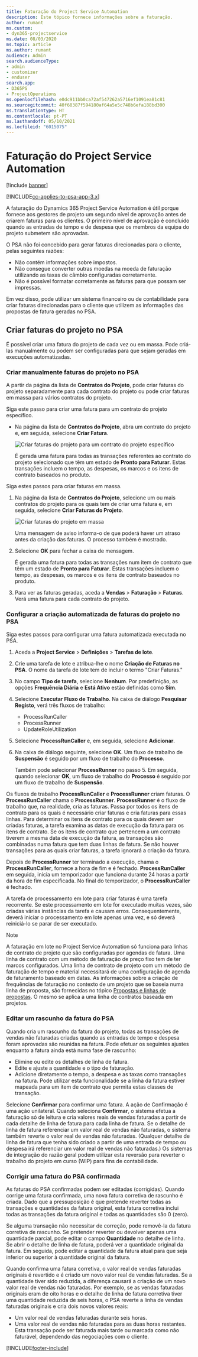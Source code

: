 ```yaml
---
title: Faturação do Project Service Automation
description: Este tópico fornece informações sobre a faturação.
author: rumant
ms.custom:
- dyn365-projectservice
ms.date: 08/03/2020
ms.topic: article
ms.author: rumant
audience: Admin
search.audienceType:
- admin
- customizer
- enduser
search.app:
- D365PS
- ProjectOperations
ms.openlocfilehash: e0dc911bb0ca72af547262a5716ef1091ea81c81
ms.sourcegitcommit: 40f68387f594180af64a5e5c748b6efa188bd300
ms.translationtype: HT
ms.contentlocale: pt-PT
ms.lasthandoff: 05/10/2021
ms.locfileid: "6015075"
---
```

# <a name="invoicing-in-project-service-automation"></a>Faturação do Project Service Automation

[!include [banner](../includes/psa-now-project-operations.md)]

[!INCLUDE[cc-applies-to-psa-app-3.x](../includes/cc-applies-to-psa-app-3x.md)]

A faturação do Dynamics 365 Project Service Automation é útil porque fornece aos gestores de projeto um segundo nível de aprovação antes de criarem faturas para os clientes. O primeiro nível de aprovação é concluído quando as entradas de tempo e de despesa que os membros da equipa do projeto submetem são aprovadas.

O PSA não foi concebido para gerar faturas direcionadas para o cliente, pelas seguintes razões:

- Não contém informações sobre impostos.
- Não consegue converter outras moedas na moeda de faturação utilizando as taxas de câmbio configuradas corretamente.
- Não é possível formatar corretamente as faturas para que possam ser impressas.

Em vez disso, pode utilizar um sistema financeiro ou de contabilidade para criar faturas direcionadas para o cliente que utilizem as informações das propostas de fatura geradas no PSA.

## <a name="creating-project-invoices-in-psa"></a>Criar faturas do projeto no PSA

É possível criar uma fatura do projeto de cada vez ou em massa. Pode criá-las manualmente ou podem ser configuradas para que sejam geradas em execuções automatizadas.

### <a name="manually-create-project-invoices-in-psa"></a>Criar manualmente faturas do projeto no PSA

A partir da página da lista de **Contratos do Projeto**, pode criar faturas do projeto separadamente para cada contrato do projeto ou pode criar faturas em massa para vários contratos do projeto.

Siga este passo para criar uma fatura para um contrato do projeto específico.

- Na página da lista de **Contratos do Projeto**, abra um contrato do projeto e, em seguida, selecione **Criar Fatura**.

    ![Criar faturas do projeto para um contrato do projeto específico](media/CreateProjectInvoicesOneByOne.png)

    É gerada uma fatura para todas as transações referentes ao contrato do projeto selecionado que têm um estado de **Pronto para Faturar**. Estas transações incluem o tempo, as despesas, os marcos e os itens de contrato baseados no produto.

Siga estes passos para criar faturas em massa.

1. Na página da lista de **Contratos do Projeto**, selecione um ou mais contratos do projeto para os quais tem de criar uma fatura e, em seguida, selecione **Criar Faturas do Projeto**.

    ![Criar faturas do projeto em massa](media/CreateProjectInvoicesBulk.png)

    Uma mensagem de aviso informa-o de que poderá haver um atraso antes da criação das faturas. O processo também é mostrado.

2. Selecione **OK** para fechar a caixa de mensagem.

    É gerada uma fatura para todas as transações num item de contrato que têm um estado de **Pronto para Faturar**. Estas transações incluem o tempo, as despesas, os marcos e os itens de contrato baseados no produto.

3. Para ver as faturas geradas, aceda a **Vendas** \> **Faturação** \> **Faturas**. Verá uma fatura para cada contrato do projeto.

### <a name="set-up-automated-creation-of-project-invoices-in-psa"></a>Configurar a criação automatizada de faturas do projeto no PSA

Siga estes passos para configurar uma fatura automatizada executada no PSA.

1. Aceda a **Project Service** \> **Definições** \> **Tarefas de lote**.
2. Crie uma tarefa de lote e atribua-lhe o nome **Criação de Faturas no PSA**. O nome da tarefa de lote tem de incluir o termo "Criar Faturas."
3. No campo **Tipo de tarefa**, selecione **Nenhum**. Por predefinição, as opções **Frequência Diária** e **Está Ativo** estão definidas como **Sim**.
4. Selecione **Executar Fluxo de Trabalho**. Na caixa de diálogo **Pesquisar Registo**, verá três fluxos de trabalho:

    - ProcessRunCaller
    - ProcessRunner
    - UpdateRoleUtilization

5. Selecione **ProcessRunCaller** e, em seguida, selecione **Adicionar**.
6. Na caixa de diálogo seguinte, selecione **OK**. Um fluxo de trabalho de **Suspensão** é seguido por um fluxo de trabalho do **Processo**.

    Também pode selecionar **ProcessRunner** no passo 5. Em seguida, quando selecionar **OK**, um fluxo de trabalho do **Processo** é seguido por um fluxo de trabalho de **Suspensão**.

Os fluxos de trabalho **ProcessRunCaller** e **ProcessRunner** criam faturas. O **ProcessRunCaller** chama o **ProcessRunner**. **ProcessRunner** é o fluxo de trabalho que, na realidade, cria as faturas. Passa por todos os itens de contrato para os quais é necessário criar faturas e cria faturas para essas linhas. Para determinar os itens de contrato para os quais devem ser criadas faturas, a tarefa examina as datas de execução da fatura para os itens de contrato. Se os itens de contrato que pertencem a um contrato tiverem a mesma data de execução da fatura, as transações são combinadas numa fatura que tem duas linhas de fatura. Se não houver transações para as quais criar faturas, a tarefa ignorará a criação da fatura.

Depois de **ProcessRunner** ter terminado a execução, chama o **ProcessRunCaller**, fornece a hora de fim e é fechado. **ProcessRunCaller** em seguida, inicia um temporizador que funciona durante 24 horas a partir da hora de fim especificada. No final do temporizador, o **ProcessRunCaller** é fechado.

A tarefa de processamento em lote para criar faturas é uma tarefa recorrente. Se este processamento em lote for executado muitas vezes, são criadas várias instâncias da tarefa e causam erros. Consequentemente, deverá iniciar o processamento em lote apenas uma vez, e só deverá reiniciá-lo se parar de ser executado.

> [!NOTE]
> A faturação em lote no Project Service Automation só funciona para linhas de contrato de projeto que são configuradas por agendas de fatura. Uma linha de contrato com um método de faturação de preço fixo tem de ter marcos configurados. Uma linha de contrato de projeto com um método de faturação de tempo e material necessitará de uma configuração de agenda de faturamento baseado em datas. As informações sobre a criação de frequências de faturação no contexto de um projeto que se baseia numa linha de proposta, são fornecidas no tópico [Propostas e linhas de propostas](basic-quote-lines.md#invoice-schedule). O mesmo se aplica a uma linha de contratos baseada em projetos.      
 
### <a name="edit-a-draft-psa-invoice"></a>Editar um rascunho da fatura do PSA

Quando cria um rascunho da fatura do projeto, todas as transações de vendas não faturadas criadas quando as entradas de tempo e despesa foram aprovadas são reunidas na fatura. Pode efetuar os seguintes ajustes enquanto a fatura ainda está numa fase de rascunho:

- Elimine ou edite os detalhes de linha de fatura.
- Edite e ajuste a quantidade e o tipo de faturação.
- Adicione diretamente o tempo, a despesa e as taxas como transações na fatura. Pode utilizar esta funcionalidade se a linha da fatura estiver mapeada para um item de contrato que permita estas classes de transação.

Selecione **Confirmar** para confirmar uma fatura. A ação de Confirmação é uma ação unilateral. Quando seleciona **Confirmar**, o sistema efetua a faturação só de leitura e cria valores reais de vendas faturadas a partir de cada detalhe de linha de fatura para cada linha de fatura. Se o detalhe de linha de fatura referenciar um valor real de vendas não faturadas, o sistema também reverte o valor real de vendas não faturadas. (Qualquer detalhe de linha de fatura que tenha sido criado a partir de uma entrada de tempo ou despesa irá referenciar um valor real de vendas não faturadas.) Os sistemas de integração do razão geral podem utilizar esta reversão para reverter o trabalho do projeto em curso (WIP) para fins de contabilidade.

### <a name="correct-a-confirmed-psa-invoice"></a>Corrigir uma fatura do PSA confirmada

As faturas do PSA confirmadas podem ser editadas (corrigidas). Quando corrige uma fatura confirmada, uma nova fatura corretiva de rascunho é criada. Dado que a pressuposição é que pretende reverter todas as transações e quantidades da fatura original, esta fatura corretiva inclui todas as transações da fatura original e todas as quantidades são 0 (zero).

Se alguma transação não necessitar de correção, pode removê-la da fatura corretiva de rascunho. Se pretender reverter ou devolver apenas uma quantidade parcial, pode editar o campo **Quantidade** no detalhe de linha. Se abrir o detalhe de linha de fatura, poderá ver a quantidade original da fatura. Em seguida, pode editar a quantidade da fatura atual para que seja inferior ou superior à quantidade original da fatura.

Quando confirma uma fatura corretiva, o valor real de vendas faturadas originais é revertido e é criado um novo valor real de vendas faturadas. Se a quantidade tiver sido reduzida, a diferença causará a criação de um novo valor real de vendas não faturadas. Por exemplo, se as vendas faturadas originais eram de oito horas e o detalhe de linha de fatura corretiva tiver uma quantidade reduzida de seis horas, o PSA reverte a linha de vendas faturadas originais e cria dois novos valores reais:

- Um valor real de vendas faturadas durante seis horas.
- Uma valor real de vendas não faturadas para as duas horas restantes. Esta transação pode ser faturada mais tarde ou marcada como não faturável, dependendo das negociações com o cliente.


[!INCLUDE[footer-include](../includes/footer-banner.md)]
